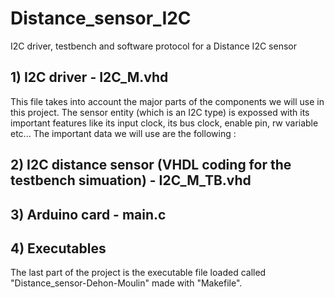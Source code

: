 # Distance_sensor_I2C
I2C driver, testbench and software protocol for a Distance I2C sensor

## 1) I2C driver - I2C_M.vhd
This file takes into account the major parts of the components we will use in this project.
The sensor entity (which is an I2C type) is expossed with its important features like its input clock, its bus clock, enable pin, rw variable etc...
The important data we will use are the following :

## 2) I2C distance sensor (VHDL coding for the testbench simuation) - I2C_M_TB.vhd

## 3) Arduino card - main.c

## 4) Executables
The last part of the project is the executable file loaded called "Distance_sensor-Dehon-Moulin" made with "Makefile".
